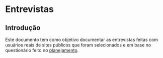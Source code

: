 # Entrevistas

## Introdução
Este documento tem como objetivo documentar as entrevistas feitas com usuários reais de sites públicos que foram selecionados e em base no questionário feito no [planejamento](design_avaliacao_desenvolvimento/prototipo_alta_fidelidade/planejamento_avaliacao_prototipoAltaFidelidade.md).